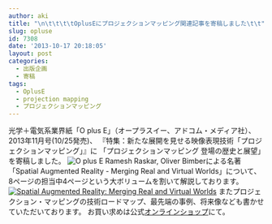 ```yaml
---
author: aki
title: "\n\t\t\t\tOplusEにプロジェクションマッピング関連記事を寄稿しました\t\t"
slug: opluse
id: 7308
date: '2013-10-17 20:18:05'
layout: post
categories:
  - 出版企画
  - 寄稿
tags:
  - OplusE
  - projection mapping
  - プロジェクションマッピング
---
```


光学＋電気系業界紙「O plus E」（オープラスイー、アドコム・メディア社）、2013年11月号(10/25発売)、 『特集：新たな展開を見せる映像表現技術「プロジェクションマッピング」』に 「プロジェクションマッピング 登場の歴史と展望」を寄稿しました。 ![O plus E](http://aki.shirai.as//HLIC/3ff4647f8c35c843eee8b0420571b402.gif) Ramesh Raskar, Oliver Bimberによる名著「Spatial Augmented Reality - Merging Real and Virtual Worlds」について、8ページの担当中4ページという大ボリュームを割いて解説しております。 [![Spatial Augmented Reality: Merging Real and Virtual Worlds](http://aki.shirai.as//HLIC/71cb940fc2a7dbaea7beb1c551a536f3.jpg)](http://www.amazon.co.jp/Spatial-Augmented-Reality-Merging-Virtual/dp/1568812302%3FSubscriptionId%3DAKIAJ56UK3AZ2R4ZXWZQ%26tag%3Damazonas-22%26linkCode%3Dxm2%26camp%3D2025%26creative%3D165953%26creativeASIN%3D1568812302 "Amazon で商品の詳細を確認する") またプロジェクション・マッピングの技術ロードマップ、最先端の事例、将来像なども書かせていただいております。 お買い求めは公式[オンラインショップ](http://opluse.shop-pro.jp)にて。